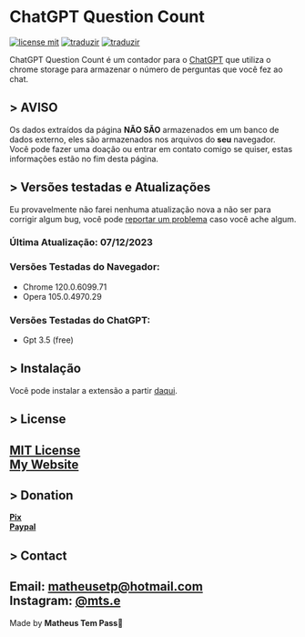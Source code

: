# ChatGPT Question Count<br>

[![license mit](https://img.shields.io/badge/license-MIT-green)](https://github.com/euMts/chatgpt_question_count/blob/main/LICENSE) [![traduzir](https://img.shields.io/badge/Traduzir-pt--BR-brightgreen)](https://github.com/euMts/chatgpt_question_count/blob/main/README_ptBR.md) [![traduzir](https://img.shields.io/badge/Translate-en--US-blue)](https://github.com/euMts/chatgpt_question_count/blob/main/README.md)<br>

ChatGPT Question Count é um contador para o [ChatGPT](https://chat.openai.com) que utiliza o chrome storage para armazenar o número de perguntas que você fez ao chat.<br>

## > AVISO<br>
Os dados extraídos da página **NÃO SÃO** armazenados em um banco de dados externo, eles são armazenados nos arquivos do **seu** navegador.<br>
Você pode fazer uma doação ou entrar em contato comigo se quiser, estas informações estão no fim desta página.<br>

## > Versões testadas e Atualizações<br>
Eu provavelmente não farei nenhuma atualização nova a não ser para corrigir algum bug, você pode [reportar um problema](https://github.com/euMts/chatgpt_question_count/issues) caso você ache algum.<br>

### Última Atualização: 07/12/2023

### Versões Testadas do Navegador:

- Chrome 120.0.6099.71<br>
- Opera 105.0.4970.29<br>

### Versões Testadas do ChatGPT:
- Gpt 3.5 (free)

## > Instalação<br>
Você pode instalar a extensão a partir [daqui]().<br>

## > License<br>

**[MIT License](LICENSE.md)**<br>**[My Website](https://www.matheus-eduardo.com.br)**<br>
---

## > Donation<br>

**[Pix](https://nubank.com.br/pagar/1cppij/yQT2VfJJLq)**<br>
**[Paypal](https://www.paypal.com/donate/?business=9JLBAMGH5985E&no_recurring=0&item_name=Thank+you%21&currency_code=USD)**<br>

## > Contact<br>

Email: matheusetp@hotmail.com<br>
Instagram: [@mts.e](https://www.instagram.com/mts.e/)<br>
---
Made by **Matheus Tem Pass**👋